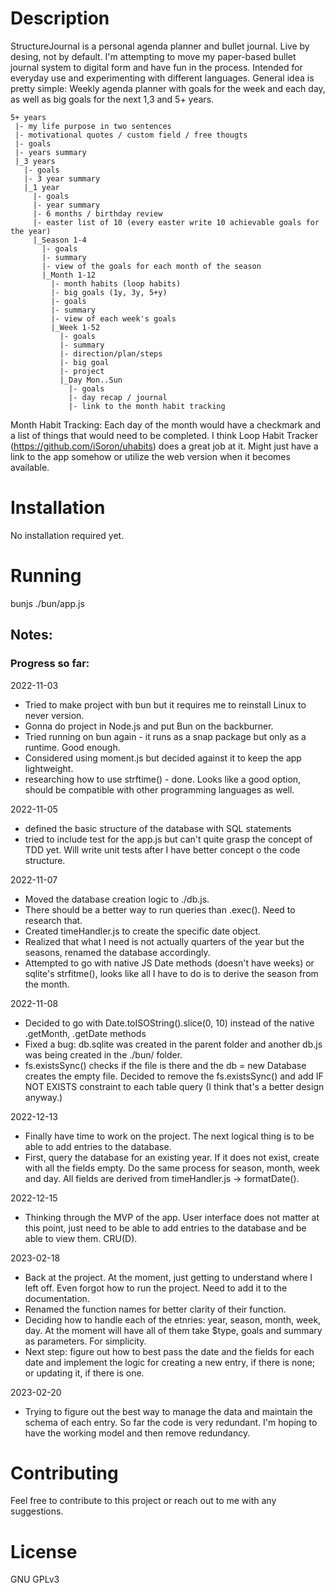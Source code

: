 # Description
StructureJournal is a personal agenda planner and bullet journal. Live by desing, not by default.
I'm attempting to move my paper-based bullet journal system to digital form and have fun in the process.
Intended for everyday use and experimenting with different languages.
General idea is pretty simple: 
Weekly agenda planner with goals for the week and each day, as well as big goals for the next 1,3 and 5+ years.
```
5+ years
 |- my life purpose in two sentences
 |- motivational quotes / custom field / free thougts
 |- goals
 |- years summary
 |_3 years
   |- goals
   |- 3 year summary
   |_1 year
     |- goals
     |- year summary
     |- 6 months / birthday review
     |- easter list of 10 (every easter write 10 achievable goals for the year)
     |_Season 1-4
       |- goals
       |- summary
       |- view of the goals for each month of the season
       |_Month 1-12
         |- month habits (loop habits)
         |- big goals (1y, 3y, 5+y)
         |- goals
         |- summary
         |- view of each week's goals
         |_Week 1-52
           |- goals
           |- summary
           |- direction/plan/steps
           |- big goal
           |- project
           |_Day Mon..Sun
             |- goals
             |- day recap / journal
             |- link to the month habit tracking
```
Month Habit Tracking:
Each day of the month would have a checkmark and a list of things that would need to be completed. I think Loop Habit Tracker (https://github.com/iSoron/uhabits) does a great job at it. Might just have a link to the app somehow or utilize the web version when it becomes available.

# Installation
No installation required yet.

# Running
bunjs ./bun/app.js

## Notes:
### Progress so far:
2022-11-03
- Tried to make project with bun but it requires me to reinstall Linux to never version.
- Gonna do project in Node.js and put Bun on the backburner.
- Tried running on bun again - it runs as a snap package but only as a runtime. Good enough.
- Considered using moment.js but decided against it to keep the app lightweight.
- researching how to use strftime() - done. Looks like a good option, should be compatible with other programming languages as well.

2022-11-05
- defined the basic structure of the database with SQL statements
- tried to include test for the app.js but can't quite grasp the concept of TDD yet. Will write unit tests after I have better concept o the code structure.

2022-11-07
- Moved the database creation logic to ./db.js. 
- There should be a better way to run queries than .exec(). Need to research that.
- Created timeHandler.js to create the specific date object.
- Realized that what I need is not actually quarters of the year but the seasons, renamed the database accordingly.
- Attempted to go with native JS Date methods (doesn't have weeks) or sqlite's strfitme(), looks like all I have to do is to derive the season from the month.

2022-11-08
- Decided to go with Date.toISOString().slice(0, 10) instead of the native .getMonth, .getDate methods
- Fixed a bug: db.sqlite was created in the parent folder and another db.js was being created in the ./bun/ folder.
- fs.existsSync() checks if the file is there and the db = new Database creates the empty file. Decided to remove the fs.existsSync() and add IF NOT EXISTS constraint to each table query (I think that's a better design anyway.)

2022-12-13
- Finally have time to work on the project. The next logical thing is to be able to add entries to the database.
- First, query the database for an existing year. If it does not exist, create with all the fields empty. Do the same process for season, month, week and day. All fields are derived from timeHandler.js -> formatDate(). 

2022-12-15
- Thinking through the MVP of the app. User interface does not matter at this point, just need to be able to add entries to the database and be able to view them. CRU(D).

2023-02-18
 - Back at the project. At the moment, just getting to understand where I left off. Even forgot how to run the project. Need to add it to the documentation.
 - Renamed the function names for better clarity of their function.
 - Deciding how to handle each of the etnries: year, season, month, week, day. At the moment will have all of them take $type, goals and summary as parameters. For simplicity.
 - Next step: figure out how to best pass the date and the fields for each date and implement the logic for creating a new entry, if there is none; or updating it, if there is one.

2023-02-20
 - Trying to figure out the best way to manage the data and maintain the schema of each entry. So far the code is very redundant. I'm hoping to have the working model and then remove redundancy.
# Contributing
Feel free to contribute to this project or reach out to me with any suggestions.

# License
GNU GPLv3